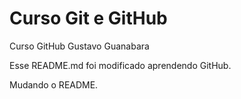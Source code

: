 # Curso Git e GitHub
 Curso GitHub Gustavo Guanabara

 Esse README.md foi modificado aprendendo GitHub.
 
 
 Mudando o README.
